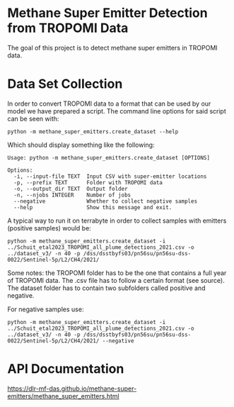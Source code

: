 # Methane Super Emitter Detection from TROPOMI Data

The goal of this project is to detect methane super emitters in TROPOMI data.

# Data Set Collection

In order to convert TROPOMI data to a format that can be used by our model we have prepared a script. The command line options for said script can be seen with:

```
python -m methane_super_emitters.create_dataset --help
```

Which should display something like the following:

```
Usage: python -m methane_super_emitters.create_dataset [OPTIONS]

Options:
  -i, --input-file TEXT  Input CSV with super-emitter locations
  -p, --prefix TEXT      Folder with TROPOMI data
  -o, --output_dir TEXT  Output folder
  -n, --njobs INTEGER    Number of jobs
  --negative             Whether to collect negative samples
  --help                 Show this message and exit.
```

A typical way to run it on terrabyte in order to collect samples with emitters (positive samples) would be:

```
python -m methane_super_emitters.create_dataset -i ../Schuit_etal2023_TROPOMI_all_plume_detections_2021.csv -o ../dataset_v3/ -n 40 -p /dss/dsstbyfs03/pn56su/pn56su-dss-0022/Sentinel-5p/L2/CH4/2021/
```

Some notes: the TROPOMI folder has to be the one that contains a full year of TROPOMI data. The .csv file has to follow a certain format (see source). The dataset folder has to contain two subfolders called positive and negative.

For negative samples use:

```
python -m methane_super_emitters.create_dataset -i ../Schuit_etal2023_TROPOMI_all_plume_detections_2021.csv -o ../dataset_v3/ -n 40 -p /dss/dsstbyfs03/pn56su/pn56su-dss-0022/Sentinel-5p/L2/CH4/2021/ --negative
```

# API Documentation

https://dlr-mf-das.github.io/methane-super-emitters/methane_super_emitters.html
